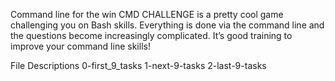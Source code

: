 Command line for the win
CMD CHALLENGE is a pretty cool game challenging you on Bash skills. Everything is done via the command line and the questions become increasingly complicated. It’s good training to improve your command line skills!

File Descriptions
0-first_9_tasks
1-next-9-tasks
2-last-9-tasks
